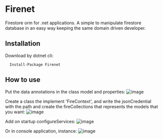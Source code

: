 # Firenet
Firestore orm for .net applications. A simple to manipulate firestore database in an easy way keeping the same domain driven developer.


## Installation
Download by dotnet cli:  

```   
  Install-Package Firenet  
```

## How to use

Put the data annotations in the class model and properties:
![image](https://user-images.githubusercontent.com/30809620/120727373-bda61b00-c4b0-11eb-8586-37573b936c20.png)  

Create a class the implement 'FireContext', and write the jsonCredential with the path and create the fireCollections that represents the models that you want:
![image](https://user-images.githubusercontent.com/30809620/120727771-c519f400-c4b1-11eb-9685-58c2743cbdbc.png)  

Add on startup configureServices:
![image](https://user-images.githubusercontent.com/30809620/120727866-feeafa80-c4b1-11eb-8e81-b4feab63224f.png)  

Or in console application, instance:
![image](https://user-images.githubusercontent.com/30809620/120727951-33f74d00-c4b2-11eb-840e-c560ebcf68b2.png)  
